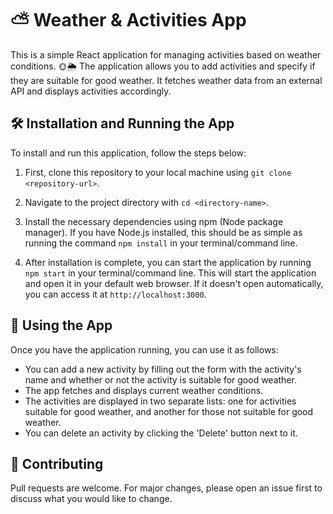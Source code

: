 # ⛅ Weather & Activities App

This is a simple React application for managing activities based on weather conditions. 🌞🌦 The application allows you to add activities and specify if they are suitable for good weather. It fetches weather data from an external API and displays activities accordingly.

## 🛠 Installation and Running the App

To install and run this application, follow the steps below:

1. First, clone this repository to your local machine using `git clone <repository-url>`.

2. Navigate to the project directory with `cd <directory-name>`.

3. Install the necessary dependencies using npm (Node package manager). If you have Node.js installed, this should be as simple as running the command `npm install` in your terminal/command line.

4. After installation is complete, you can start the application by running `npm start` in your terminal/command line. This will start the application and open it in your default web browser. If it doesn't open automatically, you can access it at `http://localhost:3000`.

## 🎈 Using the App

Once you have the application running, you can use it as follows:

- You can add a new activity by filling out the form with the activity's name and whether or not the activity is suitable for good weather.
- The app fetches and displays current weather conditions.
- The activities are displayed in two separate lists: one for activities suitable for good weather, and another for those not suitable for good weather.
- You can delete an activity by clicking the 'Delete' button next to it.

## 🤝 Contributing

Pull requests are welcome. For major changes, please open an issue first to discuss what you would like to change.
